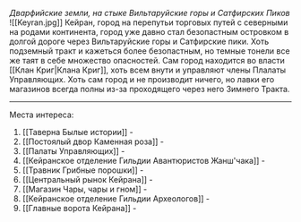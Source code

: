 *Дварфийские земли, на стыке Вильтаруйские горы и Сатфирских Пиков*
![[Keyran.jpg]]
Кейран, город на перепутьи торговых путей с северными на родами континента, город уже давно стал безопастным островком в долгой дороге через Вильтаруйские горы и Сатфирские пики. Хоть подземный тракт и кажеться более безопастным, но темные тонели все же таят в себе множество опасностей. Сам город находится во власти [[Клан Криг|Клана Криг]], хоть всем внути и управляют члены Плалаты Управляющих. Хоть сам город и не производит ничего, но лавки его магазинов всегда полны из-за проходящего через него Зимнего Тракта.
___
Места интереса: 
1. [[Таверна Былые истории]] -
2. [[Постоялый двор Каменная роза]] - 
3. [[Палаты Управляющих]] -
4. [[Кейранское отделение Гильдии Авантюристов Жанш'чака]] -
5. [[Травник Грибные порошки]] -
6. [[Центральный рынок Кейрана]] -
7. [[Магазин Чары, чары и гном]] -
8. [[Кейранское отделение Гильдии Археологов]] -
9. [[Главные ворота Кейрана]] -